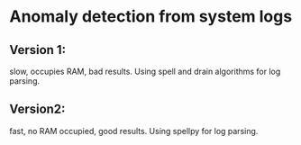 # Anomaly detection from system logs

## Version 1:
slow, occupies RAM, bad results.
Using spell and drain algorithms for log parsing.

## Version2:
fast, no RAM occupied, good results.
Using spellpy for log parsing.
